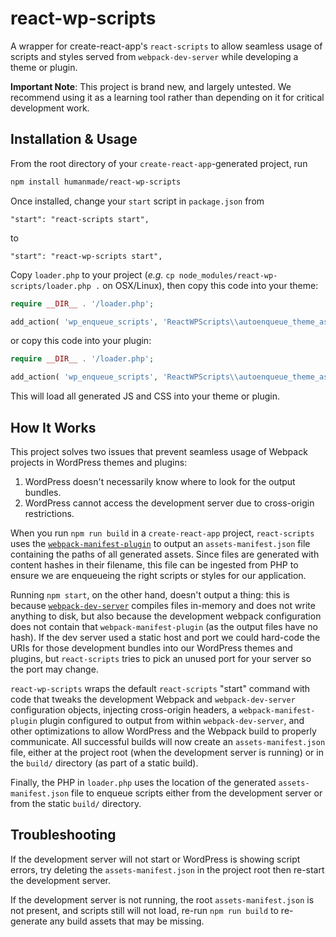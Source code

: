 # react-wp-scripts

A wrapper for create-react-app's `react-scripts` to allow seamless usage of scripts and styles served from `webpack-dev-server` while developing a theme or plugin.

**Important Note**: This project is brand new, and largely untested. We recommend using it as a learning tool rather than depending on it for critical development work.

## Installation & Usage

From the root directory of your `create-react-app`-generated project, run

```sh
npm install humanmade/react-wp-scripts
```

Once installed, change your `start` script in `package.json` from

```
"start": "react-scripts start",
```
to
```
"start": "react-wp-scripts start",
```

Copy `loader.php` to your project (_e.g._ `cp node_modules/react-wp-scripts/loader.php .` on OSX/Linux), then copy this code into your theme:

```php
require __DIR__ . '/loader.php';

add_action( 'wp_enqueue_scripts', 'ReactWPScripts\\autoenqueue_theme_assets' );
```
or copy this code into your plugin:
```php
require __DIR__ . '/loader.php';

add_action( 'wp_enqueue_scripts', 'ReactWPScripts\\autoenqueue_theme_assets' );
```

This will load all generated JS and CSS into your theme or plugin.

## How It Works

This project solves two issues that prevent seamless usage of Webpack projects in WordPress themes and plugins:

1. WordPress doesn't necessarily know where to look for the output bundles.
2. WordPress cannot access the development server due to cross-origin restrictions.

When you run `npm run build` in a `create-react-app` project, `react-scripts` uses the [`webpack-manifest-plugin`](https://github.com/danethurber/webpack-manifest-plugin) to output an `assets-manifest.json` file containing the paths of all generated assets. Since files are generated with content hashes in their filename, this file can be ingested from PHP to ensure we are enqueueing the right scripts or styles for our application.

Running `npm start`, on the other hand, doesn't output a thing: this is because [`webpack-dev-server`](https://github.com/webpack/webpack-dev-server) compiles files in-memory and does not write anything to disk, but also because the development webpack configuration does not contain that `webpack-manifest-plugin` (as the output files have no hash). If the dev server used a static host and port we could hard-code the URIs for those development bundles into our WordPress themes and plugins, but `react-scripts` tries to pick an unused port for your server so the port may change.

`react-wp-scripts` wraps the default `react-scripts` "start" command with code that tweaks the development Webpack and `webpack-dev-server` configuration objects, injecting cross-origin headers, a `webpack-manifest-plugin` plugin configured to output from within `webpack-dev-server`, and other optimizations to allow WordPress and the Webpack build to properly communicate. All successful builds will now create an `assets-manifest.json` file, either at the project root (when the development server is running) or in the `build/` directory (as part of a static build).

Finally, the PHP in `loader.php` uses the location of the generated `assets-manifest.json` file to enqueue scripts either from the development server or from the static `build/` directory.

## Troubleshooting

If the development server will not start or WordPress is showing script errors, try deleting the `assets-manifest.json` in the project root then re-start the development server.

If the development server is not running, the root `assets-manifest.json` is not present, and scripts still will not load, re-run `npm run build` to re-generate any build assets that may be missing.
